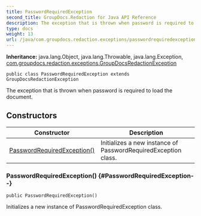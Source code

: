 ```yaml
---
title: PasswordRequiredException
second_title: GroupDocs.Redaction for Java API Reference
description: The exception that is thrown when password is required to load the document.
type: docs
weight: 13
url: /java/com.groupdocs.redaction.exceptions/passwordrequiredexception/
---
```

**Inheritance:**
java.lang.Object, java.lang.Throwable, java.lang.Exception, [com.groupdocs.redaction.exceptions.GroupDocsRedactionException](../../com.groupdocs.redaction.exceptions/groupdocsredactionexception)
```
public class PasswordRequiredException extends GroupDocsRedactionException
```

The exception that is thrown when password is required to load the document.
## Constructors

| Constructor | Description |
| --- | --- |
| [PasswordRequiredException()](#PasswordRequiredException--) | Initializes a new instance of PasswordRequiredException class. |
### PasswordRequiredException() {#PasswordRequiredException--}
```
public PasswordRequiredException()
```


Initializes a new instance of PasswordRequiredException class.

